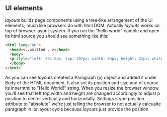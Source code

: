 ## UI elements
*layouts* builds page components using a tree-like arrangement of the UI elements; much like browsers do with html DOM. Actually *layouts* works on top of browser layout system.
If you run the "hello world" cample and open its html source you should see something like this:
```html
<html lang="en">
  <head><..omitted ..></head>
  <body>
  <p style="left: 531.5px; top: 297px; width: 84px; height: 21px; white-space: pre; visibility: visible; position: absolute; -ms-overflow-x: hidden; -ms-overflow-y: hidden; max-height: 615px; max-width: 1147px;">Hello World</p>
  </body>
</html>
```
As you can see *layouts* created a Paragraph (p) object and added it under Body of the HTML document. It also set its position and size and of course its innerhtml to "Hello World!" string. When you resize the browser window you'll see that left,top,width and height are changed accordingly to adjust p position to center vertically and horizontally. Settings stype position attribute to "absolute" we're just telling the browser to not actually calcualte paragraph in its layout cycle because *layouts* just provide the position.
